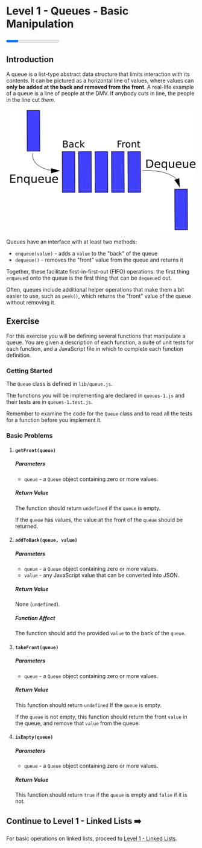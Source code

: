 # Level 1 - Queues - Basic Manipulation

<progress value="2" max="9"></progress>

## Introduction

A queue is a list-type abstract data structure that limits interaction with its contents. It can be pictured as a horizontal line of values, where values can **only be added at the back and removed from the front**. A real-life example of a queue is a line of people at the DMV. If anybody cuts in line, the people in the line cut _them_.

<p align="middle">
  <img src="./queue-fifo.png">
</p>

Queues have an interface with at least two methods:

- `enqueue(value)` - adds a `value` to the "back" of the queue
- `dequeue()` - removes the "front" value from the queue and returns it

Together, these facilitate first-in-first-out (FIFO) operations: the first thing `enqueue`d onto the queue is the first thing that can be `dequeue`d out.

Often, queues include additional helper operations that make them a bit easier to use, such as `peek()`, which returns the "front" value of the queue without removing it.

## Exercise

For this exercise you will be defining several functions that manipulate a queue. You are given a description of each function, a suite of unit tests for each function, and a JavaScript file in which to complete each function definition.

### Getting Started

The `Queue` class is defined in `lib/queue.js`.

The functions you will be implementing are declared in `queues-1.js` and their tests are in `queues-1.test.js`.

Remember to examine the code for the `Queue` class and to read all the tests for a function before you implement it.

### Basic Problems

1. #### `getFront(queue)`

   ##### Parameters

   - `queue` - a `Queue` object containing zero or more values.

   ##### Return Value

   The function should return `undefined` if the `queue` is empty.

   If the `queue` has values, the value at the front of the `queue` should be returned.

1. #### `addToBack(queue, value)`

   ##### Parameters

   - `queue` - a `Queue` object containing zero or more values.
   - `value` - any JavaScript value that can be converted into JSON.

   ##### Return Value

   None (`undefined`).

   ##### Function Affect

   The function should add the provided `value` to the back of the `queue`.

1. #### `takeFront(queue)`

   ##### Parameters

   - `queue` - a `Queue` object containing zero or more values.

   ##### Return Value

   This function should return `undefined` If the `queue` is empty.

   If the `queue` is not empty, this function should return the front `value` in the queue, and remove that `value` from the queue.

1. #### `isEmpty(queue)`

   ##### Parameters

   - `queue` - a `Queue` object containing zero or more values.

   ##### Return Value

   This function should return `true` if the `queue` is empty and `false` if it is not.

## Continue to Level 1 - Linked Lists ➡️

For basic operations on linked lists, proceed to [Level 1 - Linked Lists](../linked-lists).
